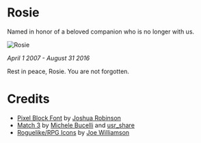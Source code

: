 # Rosie

Named in honor of a beloved companion who is no longer with us.

![Rosie](https://jessetg.github.io/images/blog/rosie.jpg)

*April 1 2007 - August 31 2016*

Rest in peace, Rosie.  You are not forgotten.

# Credits

- [Pixel Block Font](http://opengameart.org/content/pixel-block-font) by [Joshua Robinson](http://j-robotson.tumblr.com/)
- [Match 3](http://opengameart.org/content/match-3) by [Michele Bucelli](http://opengameart.org/users/buch) and [usr_share](http://opengameart.org/users/usrshare)
- [Roguelike/RPG Icons](http://opengameart.org/content/roguelikerpg-icons) by [Joe Williamson](http://joecreates.co.uk/)